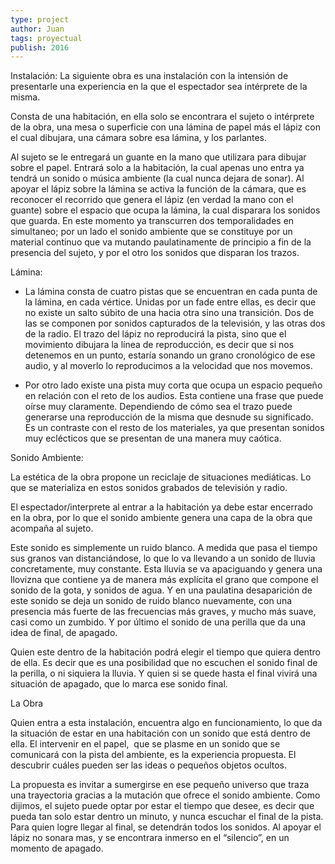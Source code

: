 ```yaml
---
type: project
author: Juan
tags: proyectual
publish: 2016
---
```

Instalación:
La siguiente obra es una instalación con la intensión de presentarle una experiencia en la que el espectador sea intérprete de la misma.

Consta de una habitación, en ella solo se encontrara el sujeto o intérprete de la obra, una mesa o superficie con una lámina de papel más el lápiz con el cual dibujara, una cámara sobre esa lámina, y los parlantes.

Al sujeto se le entregará un guante en la mano que utilizara para dibujar sobre el papel. Entrará solo a la habitación, la cual apenas uno entra ya tendrá un sonido o música ambiente (la cual nunca dejara de sonar). Al apoyar el lápiz sobre la lámina se activa la función de la cámara, que es reconocer el recorrido que genera el lápiz (en verdad la mano con el guante) sobre el espacio que ocupa la lámina, la cual disparara los sonidos que guarda. En este momento ya transcurren dos temporalidades en simultaneo; por un lado el sonido ambiente que se constituye por un material continuo que va mutando paulatinamente de principio a fin de la presencia del sujeto, y por el otro los sonidos que disparan los trazos.

Lámina:

- La lámina consta de cuatro pistas que se encuentran en cada punta de la lámina, en cada vértice. Unidas por un fade entre ellas, es decir que no existe un salto súbito de una hacia otra sino una transición. Dos de las se componen por sonidos capturados de la televisión, y las otras dos de la radio. El trazo del lápiz no reproducirá la pista, sino que el movimiento dibujara la línea de reproducción, es decir que si nos detenemos en un punto, estaría sonando un grano cronológico de ese audio, y al moverlo lo reproducimos a la velocidad que nos movemos.

  

  

  

  

- Por otro lado existe una pista muy corta que ocupa un espacio pequeño en relación con el reto de los audios. Esta contiene una frase que puede oírse muy claramente. Dependiendo de cómo sea el trazo puede generarse una reproducción de la misma que desnude su significado. Es un contraste con el resto de los materiales, ya que presentan sonidos muy eclécticos que se presentan de una manera muy caótica.

  

  

  

Sonido Ambiente:

La estética de la obra propone un reciclaje de situaciones mediáticas. Lo que se materializa en estos sonidos grabados de televisión y radio. 

El espectador/interprete al entrar a la habitación ya debe estar encerrado en la obra, por lo que el sonido ambiente genera una capa de la obra que acompaña al sujeto. 

Este sonido es simplemente un ruido blanco. A medida que pasa el tiempo sus granos van distanciándose, lo que lo va llevando a un sonido de lluvia concretamente, muy constante. Esta lluvia se va apaciguando y genera una llovizna que contiene ya de manera más explícita el grano que compone el sonido de la gota, y sonidos de agua. Y en una paulatina desaparición de este sonido se deja un sonido de ruido blanco nuevamente, con una presencia más fuerte de las frecuencias más graves, y mucho más suave, casi como un zumbido. Y por último el sonido de una perilla que da una idea de final, de apagado.

  

  

Quien este dentro de la habitación podrá elegir el tiempo que quiera dentro de ella. Es decir que es una posibilidad que no escuchen el sonido final de la perilla, o ni siquiera la lluvia. Y quien si se quede hasta el final vivirá una situación de apagado, que lo marca ese sonido final.

La Obra

Quien entra a esta instalación, encuentra algo en funcionamiento, lo que da la situación de estar en una habitación con un sonido que está dentro de ella. El intervenir en el papel,  que se plasme en un sonido que se comunicará con la pista del ambiente, es la experiencia propuesta. El descubrir cuáles pueden ser las ideas o pequeños objetos ocultos. 

La propuesta es invitar a sumergirse en ese pequeño universo que traza una trayectoria gracias a la mutación que ofrece el sonido ambiente. Como dijimos, el sujeto puede optar por estar el tiempo que desee, es decir que pueda tan solo estar dentro un minuto, y nunca escuchar el final de la pista. Para quien logre llegar al final, se detendrán todos los sonidos. Al apoyar el lápiz no sonara mas, y se encontrara inmerso en el “silencio”, en un momento de apagado.